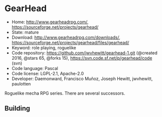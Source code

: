 # GearHead

- Home: http://www.gearheadrpg.com/, https://sourceforge.net/projects/gearhead/
- State: mature
- Download: http://www.gearheadrpg.com/downloads/, https://sourceforge.net/projects/gearhead/files/gearhead/
- Keyword: role playing, roguelike
- Code repository: https://github.com/jwvhewitt/gearhead-1.git (@created 2016, @stars 65, @forks 15), https://svn.code.sf.net/p/gearhead/code (svn)
- Code language: Pascal
- Code license: LGPL-2.1, Apache-2.0
- Developer: Daemonward, Francisco Muñoz, Joseph Hewitt, jwvhewitt, paulotten

Roguelike mecha RPG series.
There are several successors.

## Building
